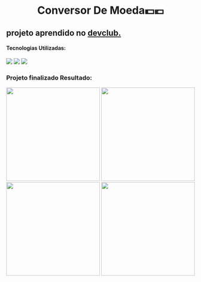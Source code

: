  <h1 align="center"> Conversor De Moeda💵💶</h1>

 <h2>projeto aprendido no <a href=https://rodolfomori.com.br/devclub/>devclub.</a></h2>

<h4>Tecnologias Utilizadas:</h4>
 <img src="https://img.shields.io/badge/html5-%23E34F26.svg?style=for-the-badge&logo=html5&logoColor=white">
<img src="https://img.shields.io/badge/css3-%231572B6.svg?style=for-the-badge&logo=css3&logoColor=white">
<img src="https://img.shields.io/badge/javascript-%23323330.svg?style=for-the-badge&logo=javascript&logoColor=%23F7DF1E">


<h3>Projeto finalizado Resultado:</h3>
<div display="inline-block">
<img width="250px" src="https://github.com/dev-jacksonpneves/Conversor-De-Moedas/blob/main/assets/resultado-02.png?raw=true"/>
<img width="250px" src="https://github.com/dev-jacksonpneves/Conversor-De-Moedas/blob/main/assets/Resultado-03.png?raw=true"/>
  <br>
<img width="250px" src="https://github.com/dev-jacksonpneves/Conversor-De-Moedas/blob/main/assets/Resultado-04.png?raw=true"/>
<img width="250px" src="https://github.com/dev-jacksonpneves/Conversor-De-Moedas/blob/main/assets/Resultado-05.png?raw=true"/>

</div>


